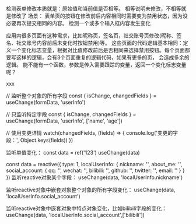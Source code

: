 

检测表单修改本质就是：原始值和当前值是否相等。 相等说明未修改，不相等就是修改了
场景： 表单页的按钮在修改前后内容相同时需要变为禁用状态，因为没必要再次提交相同的内容。
检测一个或多个输入框内容发生变化

应用内很多页面有这种需求，比如昵称页，签名页，社交账号页修改(昵称、签名、社交账号内容前后未变化时按钮禁用)等。
这些页面的代码逻辑基本相同：定义一个变化标志变量，根据对比值修改前后是否相同来选择禁用按钮。每个页面都要写这样的逻辑，会有3个页面重复的逻辑代码，如果有更多的页， 会造成多余的逻辑。
能不能有一个函数，参数是传入需要跟踪的变量，返回一个变化标志变量呢？

xxx



// 监听整个对象的所有字段
const { isChange, changedFields } = useChange(formData, 'userInfo')

// 只监听特定字段
const { isChange, changedFields } = useChange(formData, 'userInfo', ['name', 'age'])

// 使用变更详情
watch(changedFields, (fields) => {
  console.log('变更的字段：', Object.keys(fields))
})

监听单值变化：
const data = ref('123')
useChange(data)


const data = reactive({
  type: 1,
  localUserInfo: {
    nickname: '',
    about_me: '',
    social_account: {
      qq: '',
      wechat: '',
      bilibili: '',
      github: '',
      twitter: '',
      email: ''
    }
  }
})
监听reactive对象某个字段：
useChange(data, 'localUserInfo.nickname')

监听reactive对象中嵌套对象整个对象的所有字段变化：
useChange(data, 'localUserInfo.social_account')

监听reactive对象中嵌套对象中特点对象变化，比如bilibili字段的变化：
useChange(data, 'localUserInfo.social_account',['bilibili'])